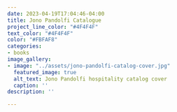 ```yaml
---
date: 2023-04-19T17:04:46-04:00
title: Jono Pandolfi Catalogue
project_line_color: "#4F4F4F"
text_color: "#4F4F4F"
color: "#FBFAF8"
categories:
- books
image_gallery:
- image: "../assets/jono-pandolfi-catalog-cover.jpg"
  featured_image: true
  alt_text: Jono Pandolfi hospitality catalog cover
  caption: ''
description: ''

---
```

